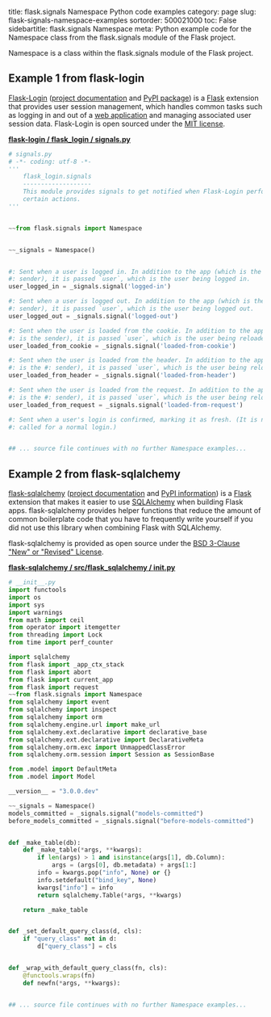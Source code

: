 title: flask.signals Namespace Python code examples
category: page
slug: flask-signals-namespace-examples
sortorder: 500021000
toc: False
sidebartitle: flask.signals Namespace
meta: Python example code for the Namespace class from the flask.signals module of the Flask project.


Namespace is a class within the flask.signals module of the Flask project.


## Example 1 from flask-login
[Flask-Login](https://github.com/maxcountryman/flask-login)
([project documentation](https://flask-login.readthedocs.io/en/latest/)
and [PyPI package](https://pypi.org/project/Flask-Login/))
is a [Flask](/flask.html) extension that provides user session
management, which handles common tasks such as logging in
and out of a [web application](/web-development.html) and
managing associated user session data. Flask-Login is
open sourced under the
[MIT license](https://github.com/maxcountryman/flask-login/blob/master/LICENSE).

[**flask-login / flask_login / signals.py**](https://github.com/maxcountryman/flask-login/blob/master/flask_login/./signals.py)

```python
# signals.py
# -*- coding: utf-8 -*-
'''
    flask_login.signals
    -------------------
    This module provides signals to get notified when Flask-Login performs
    certain actions.
'''


~~from flask.signals import Namespace


~~_signals = Namespace()


#: Sent when a user is logged in. In addition to the app (which is the
#: sender), it is passed `user`, which is the user being logged in.
user_logged_in = _signals.signal('logged-in')

#: Sent when a user is logged out. In addition to the app (which is the
#: sender), it is passed `user`, which is the user being logged out.
user_logged_out = _signals.signal('logged-out')

#: Sent when the user is loaded from the cookie. In addition to the app (which
#: is the sender), it is passed `user`, which is the user being reloaded.
user_loaded_from_cookie = _signals.signal('loaded-from-cookie')

#: Sent when the user is loaded from the header. In addition to the app (which
#: is the #: sender), it is passed `user`, which is the user being reloaded.
user_loaded_from_header = _signals.signal('loaded-from-header')

#: Sent when the user is loaded from the request. In addition to the app (which
#: is the #: sender), it is passed `user`, which is the user being reloaded.
user_loaded_from_request = _signals.signal('loaded-from-request')

#: Sent when a user's login is confirmed, marking it as fresh. (It is not
#: called for a normal login.)


## ... source file continues with no further Namespace examples...


```


## Example 2 from flask-sqlalchemy
[flask-sqlalchemy](https://github.com/pallets/flask-sqlalchemy)
([project documentation](https://flask-sqlalchemy.palletsprojects.com/en/2.x/)
and
[PyPI information](https://pypi.org/project/Flask-SQLAlchemy/)) is a
[Flask](/flask.html) extension that makes it easier to use
[SQLAlchemy](/sqlalchemy.html) when building Flask apps. flask-sqlalchemy
provides helper functions that reduce the amount of common boilerplate
code that you have to frequently write yourself if you did not use this
library when combining Flask with SQLAlchemy.

flask-sqlalchemy is provided as open source under the
[BSD 3-Clause "New" or "Revised" License](https://github.com/pallets/flask-sqlalchemy/blob/master/LICENSE.rst).

[**flask-sqlalchemy / src/flask_sqlalchemy / __init__.py**](https://github.com/pallets/flask-sqlalchemy/blob/master/src/flask_sqlalchemy/./__init__.py)

```python
# __init__.py
import functools
import os
import sys
import warnings
from math import ceil
from operator import itemgetter
from threading import Lock
from time import perf_counter

import sqlalchemy
from flask import _app_ctx_stack
from flask import abort
from flask import current_app
from flask import request
~~from flask.signals import Namespace
from sqlalchemy import event
from sqlalchemy import inspect
from sqlalchemy import orm
from sqlalchemy.engine.url import make_url
from sqlalchemy.ext.declarative import declarative_base
from sqlalchemy.ext.declarative import DeclarativeMeta
from sqlalchemy.orm.exc import UnmappedClassError
from sqlalchemy.orm.session import Session as SessionBase

from .model import DefaultMeta
from .model import Model

__version__ = "3.0.0.dev"

~~_signals = Namespace()
models_committed = _signals.signal("models-committed")
before_models_committed = _signals.signal("before-models-committed")


def _make_table(db):
    def _make_table(*args, **kwargs):
        if len(args) > 1 and isinstance(args[1], db.Column):
            args = (args[0], db.metadata) + args[1:]
        info = kwargs.pop("info", None) or {}
        info.setdefault("bind_key", None)
        kwargs["info"] = info
        return sqlalchemy.Table(*args, **kwargs)

    return _make_table


def _set_default_query_class(d, cls):
    if "query_class" not in d:
        d["query_class"] = cls


def _wrap_with_default_query_class(fn, cls):
    @functools.wraps(fn)
    def newfn(*args, **kwargs):


## ... source file continues with no further Namespace examples...


```

